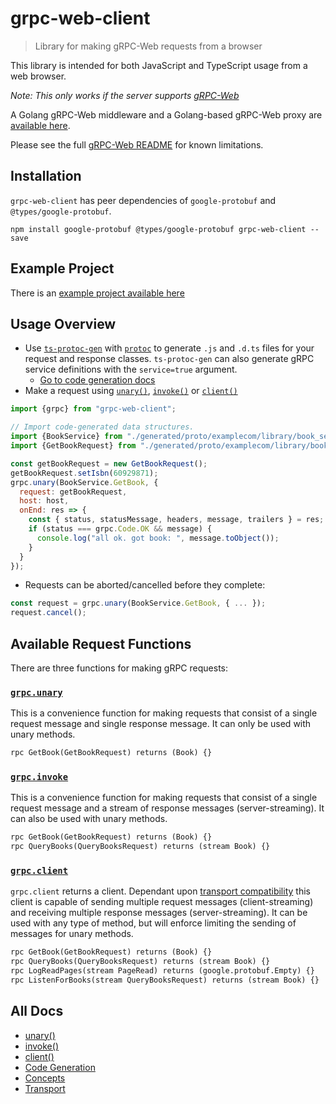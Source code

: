 # grpc-web-client
> Library for making gRPC-Web requests from a browser

This library is intended for both JavaScript and TypeScript usage from a web browser.

*Note: This only works if the server supports [gRPC-Web](https://github.com/grpc/grpc/blob/master/doc/PROTOCOL-WEB.md)*

A Golang gRPC-Web middleware and a Golang-based gRPC-Web proxy are [available here](https://github.com/improbable-eng/grpc-web).

Please see the full [gRPC-Web README](https://github.com/improbable-eng/grpc-web) for known limitations.

## Installation

`grpc-web-client` has peer dependencies of `google-protobuf` and `@types/google-protobuf`.

`npm install google-protobuf @types/google-protobuf grpc-web-client --save`

## Example Project

There is an [example project available here](https://github.com/improbable-eng/grpc-web/tree/master/example)

## Usage Overview
* Use [`ts-protoc-gen`](https://www.npmjs.com/package/ts-protoc-gen) with [`protoc`](https://github.com/google/protobuf) to generate `.js` and `.d.ts` files for your request and response classes. `ts-protoc-gen` can also generate gRPC service definitions with the `service=true` argument.
  * [Go to code generation docs](docs/code-generation.md)
* Make a request using [`unary()`](docs/unary.md), [`invoke()`](docs/invoke.md) or [`client()`](docs/client.md)

```javascript
import {grpc} from "grpc-web-client";

// Import code-generated data structures.
import {BookService} from "./generated/proto/examplecom/library/book_service_pb_service";
import {GetBookRequest} from "./generated/proto/examplecom/library/book_service_pb";

const getBookRequest = new GetBookRequest();
getBookRequest.setIsbn(60929871);
grpc.unary(BookService.GetBook, {
  request: getBookRequest,
  host: host,
  onEnd: res => {
    const { status, statusMessage, headers, message, trailers } = res;
    if (status === grpc.Code.OK && message) {
      console.log("all ok. got book: ", message.toObject());
    }
  }
});
```

* Requests can be aborted/cancelled before they complete:

```javascript
const request = grpc.unary(BookService.GetBook, { ... });
request.cancel();
```

## Available Request Functions

There are three functions for making gRPC requests:

### [`grpc.unary`](docs/unary.md)
This is a convenience function for making requests that consist of a single request message and single response message. It can only be used with unary methods.

```protobuf
rpc GetBook(GetBookRequest) returns (Book) {}
```

### [`grpc.invoke`](docs/invoke.md)
This is a convenience function for making requests that consist of a single request message and a stream of response messages (server-streaming). It can also be used with unary methods.

```protobuf
rpc GetBook(GetBookRequest) returns (Book) {}
rpc QueryBooks(QueryBooksRequest) returns (stream Book) {}
```

### [`grpc.client`](docs/client.md)
`grpc.client` returns a client. Dependant upon [transport compatibility](docs/transport.md) this client is capable of sending multiple request messages (client-streaming) and receiving multiple response messages (server-streaming). It can be used with any type of method, but will enforce limiting the sending of messages for unary methods.

```protobuf
rpc GetBook(GetBookRequest) returns (Book) {}
rpc QueryBooks(QueryBooksRequest) returns (stream Book) {}
rpc LogReadPages(stream PageRead) returns (google.protobuf.Empty) {}
rpc ListenForBooks(stream QueryBooksRequest) returns (stream Book) {}
```


## All Docs

* [unary()](docs/unary.md)
* [invoke()](docs/invoke.md)
* [client()](docs/client.md)
* [Code Generation](docs/code-generation.md)
* [Concepts](docs/concepts.md)
* [Transport](docs/transport.md)

